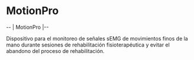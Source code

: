 # MotionPro
-- | MotionPro |--

Dispositivo para el monitoreo de señales sEMG de movimientos finos de la mano durante sesiones de rehabilitación fisioterapéutica y evitar el abandono del proceso de rehabilitación.